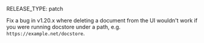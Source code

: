 RELEASE_TYPE: patch

Fix a bug in v1.20.x where deleting a document from the UI wouldn't work if you were running docstore under a path, e.g. `https://example.net/docstore`.